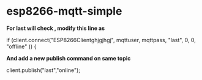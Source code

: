 # esp8266-mqtt-simple

<b> For last will check , modify this line as </b>

if (client.connect("ESP8266Clientghjgjhgj", mqttuser, mqttpass, "last", 0, 0, "offline" )) {

<b> And add a new publish command on same topic  </b>

client.publish("last","online");
